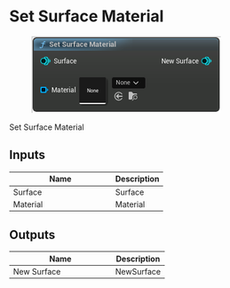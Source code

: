 # Set Surface Material

<div align="left" data-full-width="false">

<figure><img src="../../../api/Surface/Set_Surface_Material.png" alt=""><figcaption></figcaption></figure>

</div>

Set Surface Material

## Inputs

<table><thead><tr><th width="170">Name</th><th>Description</th></tr></thead><tbody><tr><td>Surface</td><td>Surface</td></tr><tr><td>Material</td><td>Material</td></tr></tbody></table>

## Outputs

<table><thead><tr><th width="170">Name</th><th>Description</th></tr></thead><tbody><tr><td>New Surface</td><td>NewSurface</td></tr></tbody></table>
